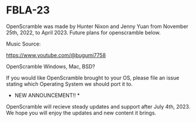 # FBLA-23

OpenScramble was made by Hunter Nixon and Jenny Yuan from November 25th, 2022, to April 2023. Future plans for openscramble below.

Music Source:

https://www.youtube.com/@bugumi7758

OpenScramble Windows, Mac, BSD?

If you would like OpenScramble brought to your OS, please file an issue stating which Operating System we should port it to.

* NEW ANNOUNCEMENT!! *

OpenScramble will recieve steady updates and support after July 4th, 2023. 
We hope you will enjoy the updates and new content it brings. 
